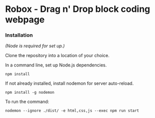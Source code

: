 # Robox - Drag n' Drop block coding webpage

### Installation

*(Node is required for set up.)*

Clone the repository into a location of your choice.

In a command line, set up Node.js dependencies.

```
npm install
```

If not already installed, install nodemon for server auto-reload.

```
npm install -g nodemon
```

To run the command:

```
nodemon --ignore ./dist/ -e html,css,js --exec npm run start
```